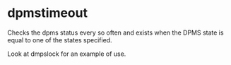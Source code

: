 # dpmstimeout

Checks the dpms status every so often and exists when the DPMS state is
equal to one of the states specified.

Look at dmpslock for an example of use.
